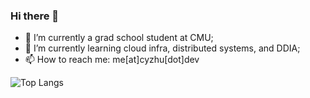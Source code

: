 ### Hi there 👋

- 🌱 I’m currently a grad school student at CMU;
- 🔭 I’m currently learning cloud infra, distributed systems, and DDIA;
- 📫 How to reach me: me[at]cyzhu[dot]dev
<!--
**philipzhux/philipzhux** is a ✨ _special_ ✨ repository because its `README.md` (this file) appears on your GitHub profile.

Here are some ideas to get you started:

- 🔭 I’m currently working on ...
- 🌱 I’m currently learning ...
- 👯 I’m looking to collaborate on ...
- 🤔 I’m looking for help with ...
- 💬 Ask me about ...
- 📫 How to reach me: ...
- 😄 Pronouns: ...
- ⚡ Fun fact: ...
-->
![Top Langs](https://readme-stats-philipzhux.vercel.app/api/top-langs/?username=philipzhux&langs_count=12&theme=transparent&layout=compact&bg_color=0d1117&hide_title=true&text_color=ffffff&hide_border=true&count_private=true)


